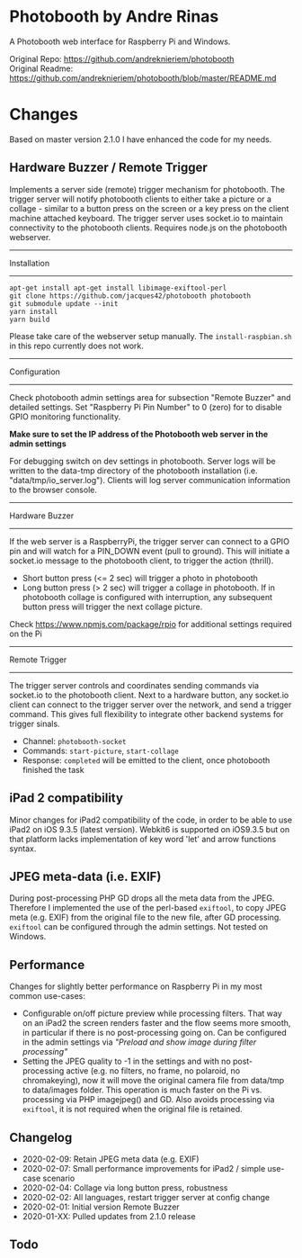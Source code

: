 # Photobooth by Andre Rinas
A Photobooth web interface for Raspberry Pi and Windows. 

Original Repo: https://github.com/andreknieriem/photobooth<br>
Original Readme: https://github.com/andreknieriem/photobooth/blob/master/README.md

# Changes
Based on master version 2.1.0 I have enhanced the code for my needs.

## Hardware Buzzer / Remote Trigger
Implements a server side (remote) trigger mechanism for photobooth. The trigger server will notify photobooth clients to either take a picture or a collage - similar to a button press on the screen or a key press on the client machine attached keyboard. The trigger server uses socket.io to maintain connectivity to the photobooth clients. Requires node.js on the photobooth webserver.

************
Installation
************
```
apt-get install apt-get install libimage-exiftool-perl
git clone https://github.com/jacques42/photobooth photobooth
git submodule update --init
yarn install
yarn build
```
Please  take care of the webserver setup manually. The `install-raspbian.sh` in this repo currently does not work.

*************
Configuration
*************
Check photobooth admin settings area for subsection "Remote Buzzer" and detailed settings. Set "Raspberry Pi Pin Number" to 0 (zero) for to disable GPIO monitoring functionality.

**Make sure to set the IP address of the Photobooth web server in the admin settings**

For debugging switch on dev settings in photobooth. Server logs will be written to the data-tmp directory of the photobooth installation (i.e. "data/tmp/io_server.log"). Clients will log server communication information to the browser console. 

***************
Hardware Buzzer
***************
If the web server is a RaspberryPi, the trigger server can connect to a GPIO pin and will watch for a PIN_DOWN event (pull to ground). This will initiate a socket.io message to the photobooth client, to trigger the action (thrill).

- Short button press (<= 2 sec) will trigger a photo in photobooth
- Long button press (> 2 sec) will trigger a collage in photobooth. If in photobooth collage is configured with interruption, any subsequent button press will trigger the next collage picture. 

Check https://www.npmjs.com/package/rpio for additional settings required on the Pi

**************
Remote Trigger
**************
The trigger server controls and coordinates sending commands via socket.io to the photobooth client. Next to a hardware button, any socket.io client can connect to the trigger server over the network, and send a trigger command. This gives full flexibility to integrate other backend systems for trigger sinals.

- Channel: `photobooth-socket`
- Commands: `start-picture`, `start-collage`
- Response: `completed`  will be emitted to the client, once photobooth finished the task

## iPad 2 compatibility
Minor changes for  iPad2 compatibility of the code, in order to be able to use iPad2 on iOS 9.3.5 (latest version). Webkit6 is supported on iOS9.3.5 but on that platform lacks implementation of key word 'let' and arrow functions syntax.

## JPEG meta-data (i.e. EXIF)
During post-processing PHP GD drops all the meta data from the JPEG. Therefore I implemented the use of the perl-based `exiftool`,  to copy JPEG meta (e.g. EXIF) from the original file to the new file, after GD processing.  `exiftool` can be configured through the admin settings. Not tested on Windows. 

## Performance
Changes for slightly better performance on Raspberry Pi in my most common use-cases:
- Configurable on/off picture preview while processing filters. That way on an iPad2 the screen renders faster and the flow seems more smooth, in particular if there is no  post-processing going on. Can be configured in the admin settings via *"Preload and show image during filter processing"*
- Setting the JPEG quality to -1 in the settings and with no post-processing active (e.g. no filters, no frame, no polaroid, no chromakeying), now it will move the original camera file from data/tmp to data/images folder. This operation is much faster on the Pi vs. processing via PHP imagejpeg() and GD. Also avoids processing via `exiftool`, it is not required when the original file is retained.

## Changelog
- 2020-02-09: Retain JPEG meta data (e.g. EXIF)
- 2020-02-07: Small performance improvements for iPad2 / simple use-case scenario
- 2020-02-04: Collage via long button press, robustness
- 2020-02-02: All languages, restart trigger server at config change
- 2020-02-01: Initial version Remote Buzzer
- 2020-01-XX: Pulled updates from 2.1.0 release

## Todo

